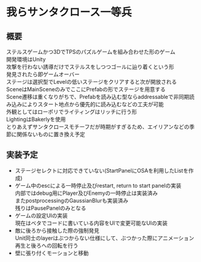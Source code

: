 # 我らサンタクロース一等兵
概要
----
ステルスゲームかつ3DでTPSのパズルゲームを組み合わせた形のゲーム   
開発環境はUnity   
攻撃を行わない誘導だけでステルスをしつつゴールに辿り着くという形   
発見されたら即ゲームオーバー   
ステージは選択型でLevelの低いステージをクリアすると次が開放される   
SceneはMainSceneのみでここにPrefabの形でステージを用意する   
Scene遷移は重くなりがちで、Prefabを読み込む型ならaddressableで非同期読み込みによりスタート地点から優先的に読み込むなどの工夫が可能   
外観としてはローポリでライティングはリッチに行う形   
LightingはBakerlyを使用   
とりあえずサンタクロースモチーフだが時期がすぎるため、エイリアンなどの季節に関係ないものに置き換え予定   

実装予定   
---
- ステージセレクトに対応できていない(StartPanelにOSAを利用したListを作成)
- ゲーム中のescによる一時停止及びrestart, return to start panelの実装   
内部ではdebug用にPlayer及びEnemyの一時停止は実装済み   
またpostprocessingのGaussianBlurも実装済み   
残りはPausePanelのみとなる   
- ゲームの設定UIの実装   
現在はベタでコードに書いている内容をUIで変更可能なUIの実装   
- 敵に後ろから接触した際の強制発見   
Unit同士のlayerはぶつからない仕様にして、ぶつかった際にアニメーション再生と後ろへの回転を行う
- 壁に張り付くモーションと移動   
